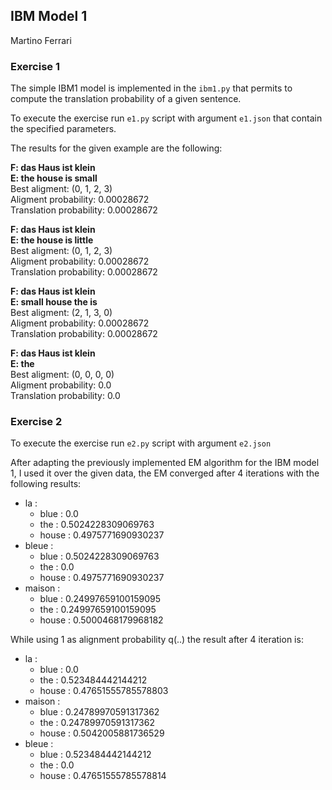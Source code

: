 ## IBM Model 1
Martino Ferrari
### Exercise 1
The simple IBM1 model is implemented in the ```ibm1.py``` that permits to compute
the translation probability of a given sentence.

To execute the exercise run ```e1.py``` script with argument ```e1.json``` that
contain the specified parameters.  

The results for the given example are the following:

**F: das Haus ist klein   
E: the house is small**   
  Best aligment: (0, 1, 2, 3)   
  Aligment probability: 0.00028672   
  Translation probability: 0.00028672   

**F: das Haus ist klein    
E: the house is little**    
  Best aligment: (0, 1, 2, 3)   
  Aligment probability: 0.00028672   
  Translation probability: 0.00028672   

**F: das Haus ist klein    
E: small house the is**   
  Best aligment: (2, 1, 3, 0)   
  Aligment probability: 0.00028672   
  Translation probability: 0.00028672   

**F: das Haus ist klein   
E: the**   
  Best aligment: (0, 0, 0, 0)   
  Aligment probability: 0.0   
  Translation probability: 0.0   



### Exercise 2

To execute the exercise run ```e2.py``` script with argument ```e2.json```

After adapting the previously implemented EM algorithm for the IBM model 1, I used it over the given data, the EM converged after 4 iterations with the following results:

- la :
  + blue : 0.0
  + the : 0.5024228309069763
  + house : 0.4975771690930237
- bleue :
  + blue : 0.5024228309069763
  + the : 0.0
  + house : 0.4975771690930237
- maison :
  + blue : 0.24997659100159095
  + the : 0.24997659100159095
  + house : 0.5000468179968182


While using 1 as alignment probability q(..) the result after 4 iteration is:

- la :
  + blue : 0.0
  + the : 0.523484442144212
  + house : 0.47651555785578803
- maison :
  + blue : 0.24789970591317362
  + the : 0.24789970591317362
  + house : 0.5042005881736529
- bleue :
  + blue : 0.523484442144212
  + the : 0.0
  + house : 0.47651555785578814
